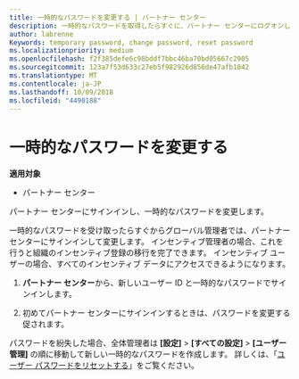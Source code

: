 ```yaml
---
title: 一時的なパスワードを変更する | パートナー センター
description: 一時的なパスワードを取得したらすぐに、パートナー センターにログオンして変更します。
author: labrenne
Keywords: temporary password, change password, reset password
ms.localizationpriority: medium
ms.openlocfilehash: f2f385defe6c98bddf7bbc46ba70bd05667c2905
ms.sourcegitcommit: 123a7f53d633c27eb5f982926d856de47afb1042
ms.translationtype: MT
ms.contentlocale: ja-JP
ms.lasthandoff: 10/09/2018
ms.locfileid: "4490188"
---
```

# <a name="change-your-temporary-password"></a>一時的なパスワードを変更する

**適用対象**

-  パートナー センター

パートナー センターにサインインし、一時的なパスワードを変更します。

一時的なパスワードを受け取ったらすぐからグローバル管理者では、パートナー センターにサインインして変更します。 インセンティブ管理者の場合、これを行うと組織のインセンティブ登録の移行を完了できます。 インセンティブ ユーザーの場合、すべてのインセンティブ データにアクセスできるようになります。

1.  **パートナー センター**から、新しいユーザー ID と一時的なパスワードでサインインします。

2.  初めてパートナー センターにサインインするときは、パスワードを変更する促されます。

パスワードを紛失した場合、全体管理者は **[設定]** > **[すべての設定]**  > **[ユーザー管理]** の順に移動して新しい一時的なパスワードを作成します。
詳しくは、「[ユーザー パスワードをリセットする](reset-a-user-password.md)」をご覧ください。


 

 



